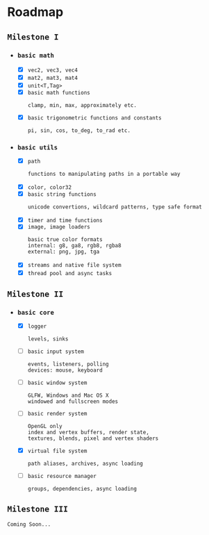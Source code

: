 # Roadmap

## `Milestone I`

- ### `basic math`
  - [x] `vec2, vec3, vec4`
  - [x] `mat2, mat3, mat4`
  - [x] `unit<T,Tag>`
  - [x] `basic math functions`
    ```
    clamp, min, max, approximately etc.
    ```
  - [x] `basic trigonometric functions and constants`
    ```
    pi, sin, cos, to_deg, to_rad etc.
    ```

- ### `basic utils`
  - [x] `path`
    ```
    functions to manipulating paths in a portable way
    ```
  - [x] `color, color32`
  - [x] `basic string functions`
    ```
    unicode convertions, wildcard patterns, type safe format
    ```
  - [x] `timer and time functions`
  - [x] `image, image loaders`
    ```
    basic true color formats
    internal: g8, ga8, rgb8, rgba8
    external: png, jpg, tga
    ```
  - [x] `streams and native file system`
  - [x] `thread pool and async tasks`

## `Milestone II`

- ### `basic core`
  - [x] `logger`
    ```
    levels, sinks
    ```
  - [ ] `basic input system`
    ```
    events, listeners, polling
    devices: mouse, keyboard
    ```
  - [ ] `basic window system`
    ```
    GLFW, Windows and Mac OS X
    windowed and fullscreen modes
    ```
  - [ ] `basic render system`
    ```
    OpenGL only
    index and vertex buffers, render state,
    textures, blends, pixel and vertex shaders
    ```
  - [x] `virtual file system`
    ```
    path aliases, archives, async loading
    ```
  - [ ] `basic resource manager`
    ```
    groups, dependencies, async loading
    ```

## `Milestone III`

```
Coming Soon...
```
